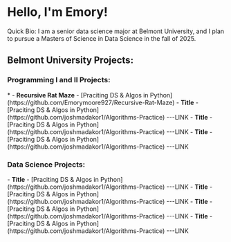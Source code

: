 <h1>Hello, I'm Emory!</h1> 
Quick Bio: I am a senior data science major at Belmont University, and I plan to pursue a Masters of Science in Data Science in the fall of 2025.

<h2>Belmont University Projects:</h2>
<h3> Programming I and II Projects:</h3>
* - <b>Recursive Rat Maze</b>
  - [Praciting DS & Algos in Python](https://github.com/Emorymoore927/Recursive-Rat-Maze) 
- <b>Title</b>
  - [Praciting DS & Algos in Python](https://github.com/joshmadakor1/Algorithms-Practice) ---LINK
- <b>Title</b>
  - [Praciting DS & Algos in Python](https://github.com/joshmadakor1/Algorithms-Practice) ---LINK
- <b>Title</b>
  - [Praciting DS & Algos in Python](https://github.com/joshmadakor1/Algorithms-Practice) ---LINK
  
<h3> Data Science Projects: </h3>
- <b>Title</b>
  - [Praciting DS & Algos in Python](https://github.com/joshmadakor1/Algorithms-Practice) ---LINK
- <b>Title</b>
  - [Praciting DS & Algos in Python](https://github.com/joshmadakor1/Algorithms-Practice) ---LINK
- <b>Title</b>
  - [Praciting DS & Algos in Python](https://github.com/joshmadakor1/Algorithms-Practice) ---LINK
- <b>Title</b>
  - [Praciting DS & Algos in Python](https://github.com/joshmadakor1/Algorithms-Practice) ---LINK

<!--
